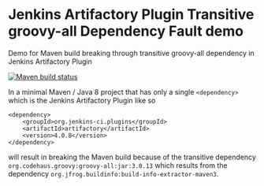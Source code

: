 # Jenkins Artifactory Plugin Transitive groovy-all Dependency Fault demo
Demo for Maven build breaking through transitive groovy-all dependency in Jenkins Artifactory Plugin

[![Maven build status](https://github.com/lpradel/jenkins-artifactory-plugin-groovy-all-dependency-fault-demo/actions/workflows/maven.yml/badge.svg)](https://github.com/lpradel/jenkins-artifactory-plugin-groovy-all-dependency-fault-demo/actions/workflows/maven.yml)

In a minimal Maven / Java 8 project that has only a single `<dependency>` which is the Jenkins Artifactory Plugin like so
```
<dependency>
    <groupId>org.jenkins-ci.plugins</groupId>
    <artifactId>artifactory</artifactId>
    <version>4.0.8</version>
</dependency>
```

will result in breaking the Maven build because of the transitive dependency `org.codehaus.groovy:groovy-all:jar:3.0.13` which results from the dependency `org.jfrog.buildinfo:build-info-extractor-maven3`.
